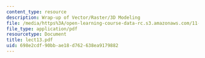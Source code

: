 ```yaml
---
content_type: resource
description: Wrap-up of Vector/Raster/3D Modeling
file: /media/https%3A/open-learning-course-data-rc.s3.amazonaws.com/11-521-spatial-database-management-and-advanced-geographic-information-systems-spring-2003/698e2cdf90bbae18d762638ea9179882_lect13.pdf
file_type: application/pdf
resourcetype: Document
title: lect13.pdf
uid: 698e2cdf-90bb-ae18-d762-638ea9179882
---
```

